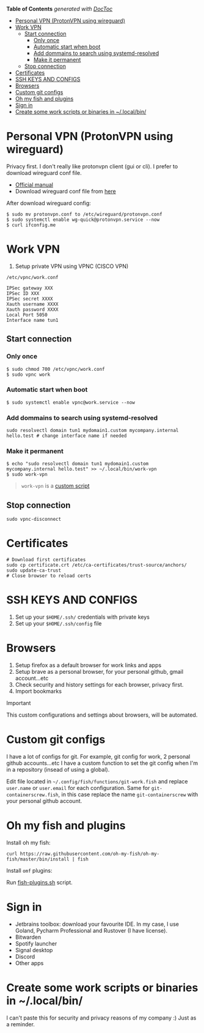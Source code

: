 <!-- START doctoc generated TOC please keep comment here to allow auto update -->
<!-- DON'T EDIT THIS SECTION, INSTEAD RE-RUN doctoc TO UPDATE -->
**Table of Contents**  *generated with [DocToc](https://github.com/thlorenz/doctoc)*

- [Personal VPN (ProtonVPN using wireguard)](#personal-vpn-protonvpn-using-wireguard)
- [Work VPN](#work-vpn)
  - [Start connection](#start-connection)
    - [Only once](#only-once)
    - [Automatic start when boot](#automatic-start-when-boot)
    - [Add dommains to search using systemd-resolved](#add-dommains-to-search-using-systemd-resolved)
    - [Make it permanent](#make-it-permanent)
  - [Stop connection](#stop-connection)
- [Certificates](#certificates)
- [SSH KEYS AND CONFIGS](#ssh-keys-and-configs)
- [Browsers](#browsers)
- [Custom git configs](#custom-git-configs)
- [Oh my fish and plugins](#oh-my-fish-and-plugins)
- [Sign in](#sign-in)
- [Create some work scripts or binaries in ~/.local/bin/](#create-some-work-scripts-or-binaries-in-localbin)

<!-- END doctoc generated TOC please keep comment here to allow auto update -->


# Personal VPN (ProtonVPN using wireguard)

Privacy first. I don't really like protonvpn client (gui or cli). I prefer to download wireguard conf file.

* [Official manual](https://protonvpn.com/support/wireguard-manual-linux/)
* Download wireguard conf file from [here](https://account.protonvpn.com/downloads)

After download wireguard config:

```shell
$ sudo mv protonvpn.conf to /etc/wireguard/protonvpn.conf
$ sudo systemctl enable wg-quick@protonvpn.service --now
$ curl ifconfig.me
```

# Work VPN

1. Setup private VPN using VPNC (CISCO VPN)

`/etc/vpnc/work.conf`

```
IPSec gateway XXX
IPSec ID XXX
IPSec secret XXXX
Xauth username XXXX
Xauth password XXXX
Local Port 5050
Interface name tun1
```

## Start connection

### Only once

```shell
$ sudo chmod 700 /etc/vpnc/work.conf
$ sudo vpnc work
```

### Automatic start when boot

```shell
$ sudo systemctl enable vpnc@work.service --now
```

### Add dommains to search using systemd-resolved

```shell
sudo resolvectl domain tun1 mydomain1.custom mycompany.internal hello.test # change interface name if needed
```

### Make it permanent

```shell
$ echo "sudo resolvectl domain tun1 mydomain1.custom mycompany.internal hello.test" >> ~/.local/bin/work-vpn
$ sudo work-vpn
```

> `work-vpn` is a [custom script](../bin/work-vpn)

## Stop connection

```shell
sudo vpnc-disconnect
```

# Certificates

```shell
# Download first certificates
sudo cp certificate.crt /etc/ca-certificates/trust-source/anchors/
sudo update-ca-trust
# Close browser to reload certs
```

# SSH KEYS AND CONFIGS

1. Set up your `$HOME/.ssh/` credentials with private keys
2. Set up your `$HOME/.ssh/config` file

# Browsers

1. Setup firefox as a default browser for work links and apps
2. Setup brave as a personal browser, for your personal github, gmail account...etc
3. Check security and history settings for each browser, privacy first.
4. Import bookmarks

> [!IMPORTANT]
> This custom configurations and settings about browsers, will be automated.

# Custom git configs

I have a lot of configs for git. For example, git config for work, 2 personal github accounts...etc I have a custom function to set the git config when I'm in a repository (insead of using a global).

Edit file located in `~/.config/fish/functions/git-work.fish` and replace `user.name` or `user.email` for each configuration. Same for `git-containerscrew.fish`, in this case replace the name `git-containerscrew` with your personal github account.

# Oh my fish and plugins

Install oh my fish:

```shell
curl https://raw.githubusercontent.com/oh-my-fish/oh-my-fish/master/bin/install | fish
```

Install `omf` plugins:

Run [fish-plugins.sh](./scripts/fish-plugins.sh) script.

# Sign in

* Jetbrains toolbox: download your favourite IDE. In my case, I use Goland, Pycharm Professional and Rustover (I have license).
* Bitwarden
* Spotify launcher
* Signal desktop
* Discord
* Other apps

# Create some work scripts or binaries in ~/.local/bin/

I can't paste this for security and privacy reasons of my company :) Just as a reminder.
